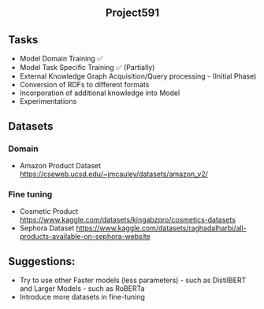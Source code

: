 <h2>
  <p align='center'>
    Project591
  </p>
</h2>

## Tasks
  * Model Domain Training :white_check_mark: 
  * Model Task Specific Training :white_check_mark: (Partially)
  * External Knowledge Graph Acquisition/Query processing - (Initial Phase)
  * Conversion of RDFs to different formats
  * Incorporation of additional knowledge into Model
  * Experimentations

## Datasets
### Domain
  * Amazon Product Dataset
        https://cseweb.ucsd.edu/~jmcauley/datasets/amazon_v2/
### Fine tuning 
  * Cosmetic Product
        https://www.kaggle.com/datasets/kingabzpro/cosmetics-datasets
  * Sephora Dataset 
        https://www.kaggle.com/datasets/raghadalharbi/all-products-available-on-sephora-website
    
## Suggestions:
* Try to use other Faster models (less parameters) - such as DistilBERT and Larger Models - such as RoBERTa
* Introduce more datasets in fine-tuning
